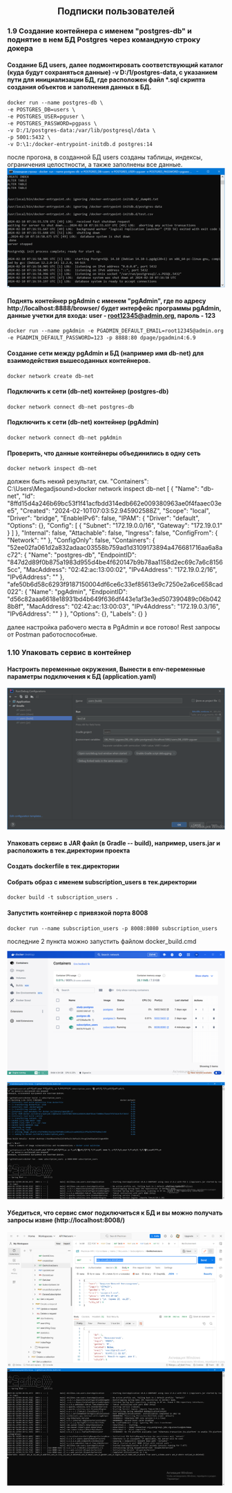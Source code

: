 <h2 align="center">Подписки пользователей</h2>

### 1.9 Создание контейнера с именем "postgres-db" и поднятие в нем БД Postgres через командную строку докера
#### Создание БД users, далее подмонтировать соответствующий каталог (куда будут сохраняться данные) -v D:/1/postgres-data, с указанием пути для инициализации БД, где расположен файл *.sql скрипта создания объектов и заполнения данных в БД.

    docker run --name postgres-db \
    -e POSTGRES_DB=users \
    -e POSTGRES_USER=pguser \
    -e POSTGRES_PASSWORD=pgpass \
    -v D:/1/postgres-data:/var/lib/postgresql/data \
    -p 5001:5432 \
    -v D:\1:/docker-entrypoint-initdb.d postgres:14

после прогона, в созданной БД users созданы таблицы, индексы, ограничения целостности, а также заполнены все данные.
![img.png](images%2Fimg.png)

#### Поднять контейнер pgAdmin с именем "pgAdmin", где по адресу http://localhost:8888/browser/ будет интерфейс программы pgAdmin, данные учетки для входа: user - root12345@admin.org, пароль - 123
    docker run --name pgAdmin -e PGADMIN_DEFAULT_EMAIL=root12345@admin.org -e PGADMIN_DEFAULT_PASSWORD=123 -p 8888:80 dpage/pgadmin4:6.9

#### Создание сети между pgAdmin и БД (например имя db-net) для взаимодействия вышесоданных контейнеров.
    docker network create db-net
#### Подключить к сети (db-net) контейнер (postgres-db)
    docker network connect db-net postgres-db
#### Подключить к сети (db-net) контейнер (pgAdmin)
    docker network connect db-net pgAdmin
#### Проверить, что данные контейнеры объединились в одну сеть
    docker network inspect db-net
должен быть некий результат, см. "Containers":
C:\Users\Megadjsound>docker network inspect db-net
[
{
"Name": "db-net",
"Id": "8ffd15d4a246b69bc53f1f41acfbdd314edb662e009380963ae0f4faaec03ee5",
"Created": "2024-02-10T07:03:52.945902588Z",
"Scope": "local",
"Driver": "bridge",
"EnableIPv6": false,
"IPAM": {
"Driver": "default",
"Options": {},
"Config": [
{
"Subnet": "172.19.0.0/16",
"Gateway": "172.19.0.1"
}
]
},
"Internal": false,
"Attachable": false,
"Ingress": false,
"ConfigFrom": {
"Network": ""
},
"ConfigOnly": false,
"Containers": {
"52ee02fa061d2a832adaac03558b759ad1d3109173894a476681716aa6a8ac72": {
"Name": "postgres-db",
"EndpointID": "847d2d89f0b875a1983d955d4be4f620147b9b78aa1158d2ec69c7a6c81565cc",
"MacAddress": "02:42:ac:13:00:02",
"IPv4Address": "172.19.0.2/16",
"IPv6Address": ""
},
"afe50b6d58c6293f9187150004df6ce6c33ef85613e9c7250e2a6ce658cad022": {
"Name": "pgAdmin",
"EndpointID": "d56c82aaa6618e18931bd4b649f636df443e1af3e3ed507390489c06b0428b8f",
"MacAddress": "02:42:ac:13:00:03",
"IPv4Address": "172.19.0.3/16",
"IPv6Address": ""
}
},
"Options": {},
"Labels": {}
}

далее настройка рабочего места в PgAdmin и все готово! Rest запросы от Postman работоспособные.

### 1.10 Упаковать сервис в контейнер
#### Настроить переменные окружения, Вынести в env-переменные параметры подключения к БД (application.yaml)
![img_5.png](img_5.png)

#### Упаковать сервис в JAR файл (в Gradle -- build), например, users.jar и расположить в тек.директории проекта

#### Создать dockerfile в тек.директории

#### Собрать образ с именем subscription_users в тек.директории
    docker build -t subscription_users .
#### Запустить контейнер с привязкой порта 8008
    docker run --name subscription_users -p 8008:8080 subscription_users
последние 2 пункта можно запустить файлом docker_build.cmd

![img_4.png](img_4.png)


![img_1.png](img_1.png)
#### Убедиться, что сервис смог подключиться к БД и вы можно получать запросы извне (http://localhost:8008/)
![img_2.png](img_2.png)
![img_3.png](img_3.png)